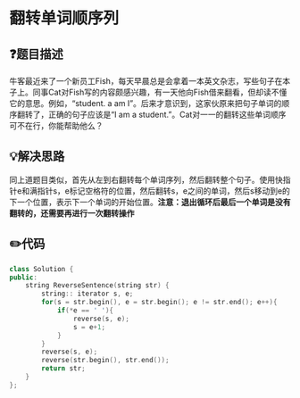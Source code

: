 # 翻转单词顺序列

## :question:题目描述
牛客最近来了一个新员工Fish，每天早晨总是会拿着一本英文杂志，写些句子在本子上。同事Cat对Fish写的内容颇感兴趣，有一天他向Fish借来翻看，但却读不懂它的意思。例如，“student. a am I”。后来才意识到，这家伙原来把句子单词的顺序翻转了，正确的句子应该是“I am a student.”。Cat对一一的翻转这些单词顺序可不在行，你能帮助他么？

## :bulb:解决思路
同上道题目类似，首先从左到右翻转每个单词序列，然后翻转整个句子。使用快指针e和满指针s，e标记空格符的位置，然后翻转s，e之间的单词，然后s移动到e的下一个位置，表示下一个单词的开始位置。**注意：退出循环后最后一个单词是没有翻转的，还需要再进行一次翻转操作**

## :pencil2:代码
```c++
class Solution {
public:
    string ReverseSentence(string str) {
        string:: iterator s, e;
        for(s = str.begin(), e = str.begin(); e != str.end(); e++){
            if(*e == ' '){
                reverse(s, e);
                s = e+1;
            }
        }
        reverse(s, e);
        reverse(str.begin(), str.end());
        return str;
    }
};
```